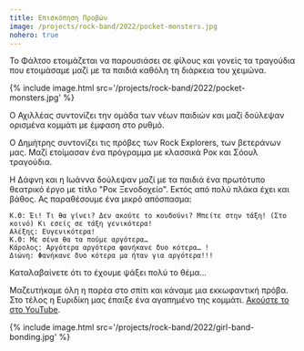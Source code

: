 ```yaml
---
title: Επισκόπηση Προβών
image: /projects/rock-band/2022/pocket-monsters.jpg 
nohero: true
---
```

Το Φάλτσο ετοιμάζεται να παρουσιάσει σε φίλους και γονείς τα τραγούδια που ετοιμάσαμε μαζί με τα παιδιά καθόλη τη διάρκεια του χειμώνα.

<!--more-->

{% include image.html src='/projects/rock-band/2022/pocket-monsters.jpg' %}

Ο Αχιλλέας συντονίζει την ομάδα των νέων παιδιών και μαζί δούλεψαν ορισμένα κομμάτι με έμφαση στο ρυθμό.

Ο Δημήτρης συντονίζει τις πρόβες των Rock Explorers, των βετεράνων μας. Μαζί ετοίμασαν ένα πρόγραμμα με κλασσικά Ροκ και Σόουλ τραγούδια.

Η Δάφνη και η Ιωάννα δούλεψαν μαζί με τα παιδιά ένα πρωτότυπο θεατρικό έργο με τίτλο "Ροκ Ξενοδοχείο". Εκτός από πολύ πλάκα έχει και βάθος. Ας παραθέσουμε ένα μικρό απόσπασμα:

```
Κ.Θ: Έι! Τι θα γίνει? Δεν ακούτε το κουδούνι? Μπείτε στην τάξη! (Στο κοινό) Κι εσείς σε τάξη γενικότερα!
Αλέξης: Ευγενικότερα!
Κ.Θ: Με σένα θα τα πούμε αργότερα…
Κάρολος: Αργότερα αργότερα φανήκανε δυο κότερα… !
Διώνη: Φανήκανε δυο κότερα μα ήταν για αργότερα!!!
```

Καταλαβαίνετε ότι το έχουμε ψάξει πολύ το θέμα...

Μαζευτήκαμε όλη η παρέα στο σπίτι και κάναμε μια εκκωφαντική πρόβα. Στο τέλος η Ευριδίκη μας έπαιξε ένα αγαπημένο της κομμάτι. [Ακούστε το στο YouTube](https://youtu.be/evSMr5dHXK0).

{% include image.html src='/projects/rock-band/2022/girl-band-bonding.jpg' %}


